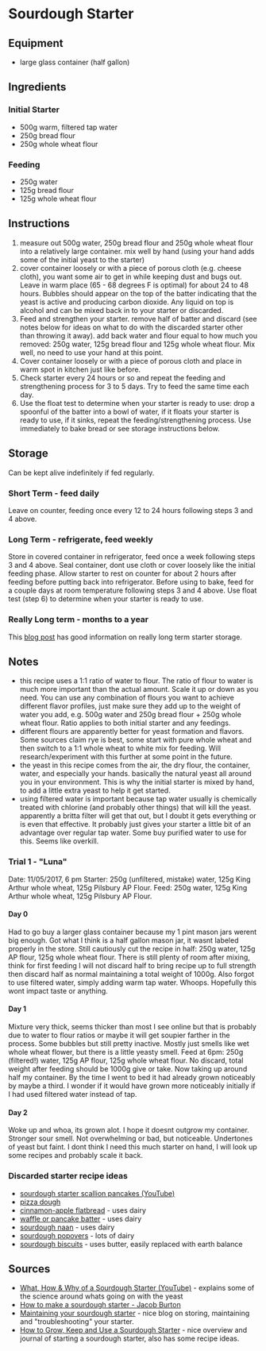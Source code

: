 # Sourdough Starter


## Equipment
* large glass container (half gallon)


## Ingredients
### Initial Starter
* 500g warm, filtered tap water
* 250g bread flour
* 250g whole wheat flour

### Feeding
* 250g water
* 125g bread flour
* 125g whole wheat flour

## Instructions
1. measure out 500g water, 250g bread flour and 250g whole wheat flour into a relatively large container. mix well by hand (using your hand adds some of the initial yeast to the starter)
2. cover container loosely or with a piece of porous cloth (e.g. cheese cloth), you want some air to get in while keeping dust and bugs out. Leave in warm place (65 - 68 degrees F is optimal) for about 24 to 48 hours. Bubbles should appear on the top of the batter indicating that the yeast is active and producing carbon dioxide. Any liquid on top is alcohol and can be mixed back in to your starter or discarded.
3. Feed and strengthen your starter. remove half of batter and discard (see notes below for ideas on what to do with the discarded starter other than throwing it away). add back water and flour equal to how much you removed: 250g water, 125g bread flour and 125g whole wheat flour. Mix well, no need to use your hand at this point.
4. Cover container loosely or with a piece of porous cloth and place in warm spot in kitchen just like before.
5. Check starter every 24 hours or so and repeat the feeding and strengthening process for 3 to 5 days. Try to feed the same time each day.
6. Use the float test to determine when your starter is ready to use: drop a spoonful of the batter into a bowl of water, if it floats your starter is ready to use, if it sinks, repeat the feeding/strengthening process. Use immediately to bake bread or see storage instructions below.


## Storage
Can be kept alive indefinitely if fed regularly.

### Short Term - feed daily
Leave on counter, feeding once every 12 to 24 hours following steps 3 and 4 above.

### Long Term - refrigerate, feed weekly
Store in covered container in refrigerator, feed once a week following steps 3 and 4 above. Seal container, dont use cloth or cover loosely like the initial feeding phase. Allow starter to rest on counter for about 2 hours after feeding before putting back into refrigerator. Before using to bake, feed for a couple days at room temperature following steps 3 and 4 above. Use float test (step 6) to determine when your starter is ready to use.


### Really Long term - months to a year
This [blog post](https://www.thehealthyhomeeconomist.com/storing-sourdough-starter-short-long-term/) has good information on really long term starter storage.


## Notes
* this recipe uses a 1:1 ratio of water to flour. The ratio of flour to water is much more important than the actual amount. Scale it up or down as you need. You can use any combination of flours you want to achieve different flavor profiles, just make sure they add up to the weight of water you add, e.g. 500g water and 250g bread flour + 250g whole wheat flour. Ratio applies to both initial starter and any feedings.
* different flours are apparently better for yeast formation and flavors. Some sources claim rye is best, some start with pure whole wheat and then switch to a 1:1 whole wheat to white mix for feeding. Will research/experiment with this further at some point in the future.
* the yeast in this recipe comes from the air, the dry flour, the container, water, and especially your hands. basically the natural yeast all around you in your environment. This is why the initial starter is mixed by hand, to add a little extra yeast to help it get started.
* using filtered water is important because tap water usually is chemically treated with chlorine (and probably other things) that will kill the yeast. apparently a britta filter will get that out, but I doubt it gets everything or is even that effective. It probably just gives your starter a little bit of an advantage over regular tap water. Some buy purified water to use for this. Seems like overkill.


### Trial 1 - "Luna"
Date: 11/05/2017, 6 pm
Starter: 250g (unfiltered, mistake) water, 125g King Arthur whole wheat, 125g Pilsbury AP Flour.
Feed: 250g water, 125g King Arthur whole wheat, 125g Pilsbury AP Flour.

#### Day 0
Had to go buy a larger glass container because my 1 pint mason jars werent big enough. Got what I think is a half gallon mason jar, it wasnt labeled properly in the store. Still cautiously cut the recipe in half: 250g water, 125g AP flour, 125g whole wheat flour. There is still plenty of room after mixing, think for first feeding I will not discard half to bring recipe up to full strength then discard half as normal maintaining a total weight of 1000g. Also forgot to use filtered water, simply adding warm tap water. Whoops. Hopefully this wont impact taste or anything.


#### Day 1
Mixture very thick, seems thicker than most I see online but that is probably due to water to flour ratios or maybe it will get soupier farther in the process. Some bubbles but still pretty inactive. Mostly just smells like wet whole wheat flower, but there is a little yeasty smell. Feed at 6pm: 250g (filtered!) water, 125g AP flour, 125g whole wheat flour. No discard, total weight after feeding should be 1000g give or take. Now taking up around half my container. By the time I went to bed it had already grown noticeably by maybe a third. I wonder if it would have grown more noticeably initially if I had used filtered water instead of tap.


#### Day 2
Woke up and whoa, its grown alot. I hope it doesnt outgrow my container. Stronger sour smell. Not overwhelming or bad, but noticeable. Undertones of yeast but faint. I dont think I need this much starter on hand, I will look up some recipes and probably scale it back.


### Discarded starter recipe ideas
* [sourdough starter scallion pancakes (YouTube)](https://www.youtube.com/watch?v=vVx2oFFptG0)
* [pizza dough](https://www.kingarthurflour.com/recipes/sourdough-pizza-crust-recipe)
* [cinnamon-apple flatbread](https://www.kingarthurflour.com/recipes/cinnamon-apple-flatbread-recipe) - uses dairy
* [waffle or pancake batter](https://www.kingarthurflour.com/recipes/cinnamon-apple-flatbread-recipe) - uses dairy
* [sourdough naan](http://www.mykitchenaddiction.com/2011/04/sourdough-naan/) - uses dairy
* [sourdough popovers](https://blog.kingarthurflour.com/2012/12/03/sourdough-popovers-high-wide-and-handsome/) - lots of dairy
* [sourdough biscuits](http://joytomyheart.com/buttery-sourdough-biscuits/) - uses butter, easily replaced with earth balance



## Sources
* [What, How & Why of a Sourdough Starter (YouTube)](https://www.youtube.com/watch?v=dpwFM_YRdwc) - explains some of the science around whats going on with the yeast
* [How to make a sourdough starter - Jacob Burton](https://stellaculinary.com/cooking-videos/stella-bread/sb-003-how-make-sourdough-starter)
* [Maintaining your sourdough starter](https://blog.kingarthurflour.com/2012/04/08/maintaining-your-sourdough-starter-food-water-and-time/) - nice blog on storing, maintaining and "troubleshooting" your starter.
* [How to Grow, Keep and Use a Sourdough Starter](https://anoregoncottage.com/grow-keep-use-sourdough-starter/) - nice overview and journal of starting a sourdough starter, also has some recipe ideas.
